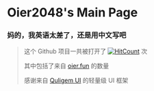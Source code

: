 # Oier2048's Main Page
### 妈的，我英语太差了，还是用中文写吧
> 这个 Github 项目一共被打开了 [![HitCount](https://hits.dwyl.com/bohanjun/Oier2048.svg)](https://hits.dwyl.com/bohanjun/Oier2048) 次
>
> 其中包括了来自 [oier.fun](https://oier.fun/) 的数量
>
> 感谢来自 [Quligem UI](https://github.com/bohanjun/quligem-ui) 的轻量级 UI 框架
